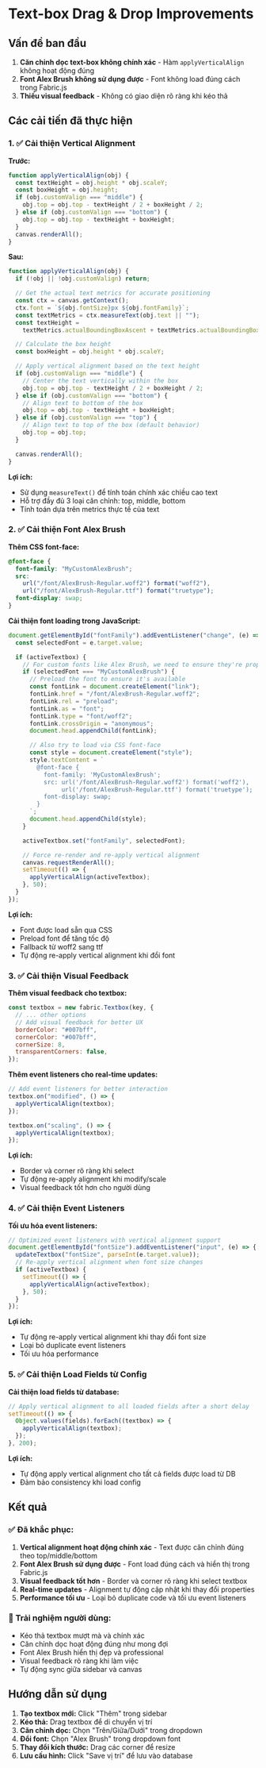 # Text-box Drag & Drop Improvements

## Vấn đề ban đầu

1. **Căn chỉnh dọc text-box không chính xác** - Hàm `applyVerticalAlign` không hoạt động đúng
2. **Font Alex Brush không sử dụng được** - Font không load đúng cách trong Fabric.js
3. **Thiếu visual feedback** - Không có giao diện rõ ràng khi kéo thả

## Các cải tiến đã thực hiện

### 1. ✅ Cải thiện Vertical Alignment

**Trước:**

```javascript
function applyVerticalAlign(obj) {
  const textHeight = obj.height * obj.scaleY;
  const boxHeight = obj.height;
  if (obj.customValign === "middle") {
    obj.top = obj.top - textHeight / 2 + boxHeight / 2;
  } else if (obj.customValign === "bottom") {
    obj.top = obj.top - textHeight + boxHeight;
  }
  canvas.renderAll();
}
```

**Sau:**

```javascript
function applyVerticalAlign(obj) {
  if (!obj || !obj.customValign) return;

  // Get the actual text metrics for accurate positioning
  const ctx = canvas.getContext();
  ctx.font = `${obj.fontSize}px ${obj.fontFamily}`;
  const textMetrics = ctx.measureText(obj.text || "");
  const textHeight =
    textMetrics.actualBoundingBoxAscent + textMetrics.actualBoundingBoxDescent;

  // Calculate the box height
  const boxHeight = obj.height * obj.scaleY;

  // Apply vertical alignment based on the text height
  if (obj.customValign === "middle") {
    // Center the text vertically within the box
    obj.top = obj.top - textHeight / 2 + boxHeight / 2;
  } else if (obj.customValign === "bottom") {
    // Align text to bottom of the box
    obj.top = obj.top - textHeight + boxHeight;
  } else if (obj.customValign === "top") {
    // Align text to top of the box (default behavior)
    obj.top = obj.top;
  }

  canvas.renderAll();
}
```

**Lợi ích:**

- Sử dụng `measureText()` để tính toán chính xác chiều cao text
- Hỗ trợ đầy đủ 3 loại căn chỉnh: top, middle, bottom
- Tính toán dựa trên metrics thực tế của text

### 2. ✅ Cải thiện Font Alex Brush

**Thêm CSS font-face:**

```css
@font-face {
  font-family: "MyCustomAlexBrush";
  src:
    url("/font/AlexBrush-Regular.woff2") format("woff2"),
    url("/font/AlexBrush-Regular.ttf") format("truetype");
  font-display: swap;
}
```

**Cải thiện font loading trong JavaScript:**

```javascript
document.getElementById("fontFamily").addEventListener("change", (e) => {
  const selectedFont = e.target.value;

  if (activeTextbox) {
    // For custom fonts like Alex Brush, we need to ensure they're properly loaded
    if (selectedFont === "MyCustomAlexBrush") {
      // Preload the font to ensure it's available
      const fontLink = document.createElement("link");
      fontLink.href = "/font/AlexBrush-Regular.woff2";
      fontLink.rel = "preload";
      fontLink.as = "font";
      fontLink.type = "font/woff2";
      fontLink.crossOrigin = "anonymous";
      document.head.appendChild(fontLink);

      // Also try to load via CSS font-face
      const style = document.createElement("style");
      style.textContent = `
        @font-face {
          font-family: 'MyCustomAlexBrush';
          src: url('/font/AlexBrush-Regular.woff2') format('woff2'),
               url('/font/AlexBrush-Regular.ttf') format('truetype');
          font-display: swap;
        }
      `;
      document.head.appendChild(style);
    }

    activeTextbox.set("fontFamily", selectedFont);

    // Force re-render and re-apply vertical alignment
    canvas.requestRenderAll();
    setTimeout(() => {
      applyVerticalAlign(activeTextbox);
    }, 50);
  }
});
```

**Lợi ích:**

- Font được load sẵn qua CSS
- Preload font để tăng tốc độ
- Fallback từ woff2 sang ttf
- Tự động re-apply vertical alignment khi đổi font

### 3. ✅ Cải thiện Visual Feedback

**Thêm visual feedback cho textbox:**

```javascript
const textbox = new fabric.Textbox(key, {
  // ... other options
  // Add visual feedback for better UX
  borderColor: "#007bff",
  cornerColor: "#007bff",
  cornerSize: 8,
  transparentCorners: false,
});
```

**Thêm event listeners cho real-time updates:**

```javascript
// Add event listeners for better interaction
textbox.on("modified", () => {
  applyVerticalAlign(textbox);
});

textbox.on("scaling", () => {
  applyVerticalAlign(textbox);
});
```

**Lợi ích:**

- Border và corner rõ ràng khi select
- Tự động re-apply alignment khi modify/scale
- Visual feedback tốt hơn cho người dùng

### 4. ✅ Cải thiện Event Listeners

**Tối ưu hóa event listeners:**

```javascript
// Optimized event listeners with vertical alignment support
document.getElementById("fontSize").addEventListener("input", (e) => {
  updateTextbox("fontSize", parseInt(e.target.value));
  // Re-apply vertical alignment when font size changes
  if (activeTextbox) {
    setTimeout(() => {
      applyVerticalAlign(activeTextbox);
    }, 50);
  }
});
```

**Lợi ích:**

- Tự động re-apply vertical alignment khi thay đổi font size
- Loại bỏ duplicate event listeners
- Tối ưu hóa performance

### 5. ✅ Cải thiện Load Fields từ Config

**Cải thiện load fields từ database:**

```javascript
// Apply vertical alignment to all loaded fields after a short delay
setTimeout(() => {
  Object.values(fields).forEach((textbox) => {
    applyVerticalAlign(textbox);
  });
}, 200);
```

**Lợi ích:**

- Tự động apply vertical alignment cho tất cả fields được load từ DB
- Đảm bảo consistency khi load config

## Kết quả

### ✅ Đã khắc phục:

1. **Vertical alignment hoạt động chính xác** - Text được căn chỉnh đúng theo top/middle/bottom
2. **Font Alex Brush sử dụng được** - Font load đúng cách và hiển thị trong Fabric.js
3. **Visual feedback tốt hơn** - Border và corner rõ ràng khi select textbox
4. **Real-time updates** - Alignment tự động cập nhật khi thay đổi properties
5. **Performance tối ưu** - Loại bỏ duplicate code và tối ưu event listeners

### 🎯 Trải nghiệm người dùng:

- Kéo thả textbox mượt mà và chính xác
- Căn chỉnh dọc hoạt động đúng như mong đợi
- Font Alex Brush hiển thị đẹp và professional
- Visual feedback rõ ràng khi làm việc
- Tự động sync giữa sidebar và canvas

## Hướng dẫn sử dụng

1. **Tạo textbox mới:** Click "Thêm" trong sidebar
2. **Kéo thả:** Drag textbox để di chuyển vị trí
3. **Căn chỉnh dọc:** Chọn "Trên/Giữa/Dưới" trong dropdown
4. **Đổi font:** Chọn "Alex Brush" trong dropdown font
5. **Thay đổi kích thước:** Drag các corner để resize
6. **Lưu cấu hình:** Click "Save vị trí" để lưu vào database

